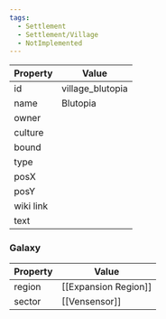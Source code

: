 ```yaml
---
tags:
  - Settlement
  - Settlement/Village
  - NotImplemented
---
```


| Property  | Value            |
| --------- | ---------------- |
| id        | village_blutopia |
| name      | Blutopia         |
| owner     |                  |
| culture   |                  |
| bound     |                  |
| type      |                  |
| posX      |                  |
| posY      |                  |
| wiki link |                  |
| text      |                  |

### Galaxy
| Property | Value                |
| -------- | -------------------- |
| region   | [[Expansion Region]] |
| sector   | [[Vensensor]]        |
